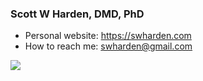### Scott W Harden, DMD, PhD

* Personal website: https://swharden.com
* How to reach me: swharden@gmail.com

[![](https://github-readme-stats.vercel.app/api?username=swharden&count_private=true&hide=contribs,stars&theme=vue-dark)](https://github.com/swharden)
